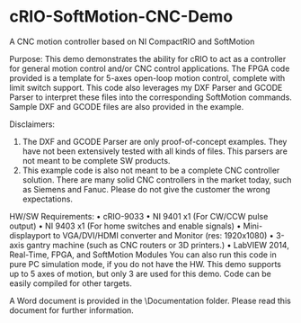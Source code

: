 # cRIO-SoftMotion-CNC-Demo
A CNC motion controller based on NI CompactRIO and SoftMotion

Purpose:
This demo demonstrates the ability for cRIO to act as a controller for general motion control and/or CNC control applications.  The FPGA code provided is a template for 5-axes open-loop motion control, complete with limit switch support.  This code also leverages my DXF Parser and GCODE Parser to interpret these files into the corresponding SoftMotion commands.  Sample DXF and GCODE files are also provided in the example.

Disclaimers:
1.	The DXF and GCODE Parser are only proof-of-concept examples.  They have not been extensively tested with all kinds of files.  This parsers are not meant to be complete SW products.
2.	This example code is also not meant to be a complete CNC controller solution.  There are many solid CNC controllers in the market today, such as Siemens and Fanuc.  Please do not give the customer the wrong expectations.

HW/SW Requirements:
•	cRIO-9033
•	NI 9401 x1 (For CW/CCW pulse output)
•	NI 9403 x1 (For home switches and enable signals)
•	Mini-displayport to VGA/DVI/HDMI converter and Monitor (res: 1920x1080)
•	3-axis gantry machine (such as CNC routers or 3D printers.) 
•	LabVIEW 2014, Real-Time, FPGA, and SoftMotion Modules
You can also run this code in pure PC simulation mode, if you do not have the HW.  This demo supports up to 5 axes of motion, but only 3 are used for this demo.  Code can be easily compiled for other targets.

A Word document is provided in the \Documentation folder.  Please read this document for further information.
